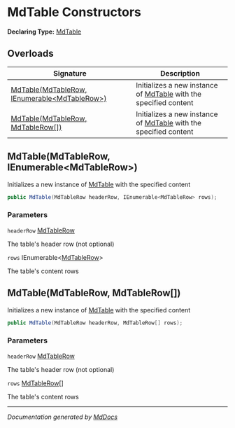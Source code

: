 ﻿# MdTable Constructors

**Declaring Type:** [MdTable](../index.md)

## Overloads

| Signature                                                                                  | Description                                                                     |
| ------------------------------------------------------------------------------------------ | ------------------------------------------------------------------------------- |
| [MdTable(MdTableRow, IEnumerable\<MdTableRow\>)](#mdtablemdtablerow-ienumerablemdtablerow) | Initializes a new instance of [MdTable](../index.md) with the specified content |
| [MdTable(MdTableRow, MdTableRow\[\])](#mdtablemdtablerow-mdtablerow)                       | Initializes a new instance of [MdTable](../index.md) with the specified content |

## MdTable(MdTableRow, IEnumerable\<MdTableRow\>)

Initializes a new instance of [MdTable](../index.md) with the specified content

```csharp
public MdTable(MdTableRow headerRow, IEnumerable<MdTableRow> rows);
```

### Parameters

`headerRow`  [MdTableRow](../../MdTableRow/index.md)

The table's header row (not optional)

`rows`  IEnumerable\<[MdTableRow](../../MdTableRow/index.md)\>

The table's content rows

## MdTable(MdTableRow, MdTableRow\[\])

Initializes a new instance of [MdTable](../index.md) with the specified content

```csharp
public MdTable(MdTableRow headerRow, MdTableRow[] rows);
```

### Parameters

`headerRow`  [MdTableRow](../../MdTableRow/index.md)

The table's header row (not optional)

`rows`  [MdTableRow](../../MdTableRow/index.md)\[\]

The table's content rows

___

*Documentation generated by [MdDocs](https://github.com/ap0llo/mddocs)*
